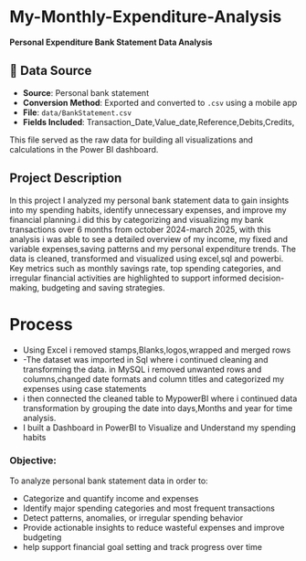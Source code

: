 # My-Monthly-Expenditure-Analysis

**Personal Expenditure Bank Statement Data Analysis**
## 📁 Data Source

- **Source**: Personal bank statement
- **Conversion Method**: Exported and converted to `.csv` using a mobile app
- **File**: `data/BankStatement.csv`
- **Fields Included**: Transaction_Date,Value_date,Reference,Debits,Credits,

This file served as the raw data for building all visualizations and calculations in the Power BI dashboard.

## Project Description

In this project I analyzed my personal bank statement data to gain insights into my spending habits, identify unnecessary expenses, and improve my financial planning.i did this by categorizing and visualizing my bank transactions over 6 months from october 2024-march 2025, with this analysis i was able to see a detailed overview of my income, my fixed and variable expenses,saving patterns and my personal expenditure trends. The data is cleaned, transformed and visualized using excel,sql and powerbi. Key metrics such as monthly savings rate, top spending categories, and irregular financial activities are highlighted to support informed decision-making, budgeting and saving strategies.
# Process
- Using Excel i removed stamps,Blanks,logos,wrapped and merged rows
- -The dataset was imported in Sql where i continued cleaning and transforming the data. in MySQL i removed unwanted rows and columns,changed date formats and column titles and categorized my expenses using case statements
- i then connected the cleaned table to MypowerBI where i continued data transformation by grouping the date into days,Months and year for time analysis.
- I built a Dashboard in PowerBI to Visualize and Understand my spending habits

### **Objective:**

To analyze personal bank statement data in order to:

* Categorize and quantify income and expenses
* Identify major spending categories and most frequent transactions
* Detect patterns, anomalies, or irregular spending behavior
* Provide actionable insights to reduce wasteful expenses and improve budgeting
* help support financial goal setting and track progress over time


